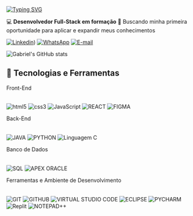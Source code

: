 [![Typing SVG](https://readme-typing-svg.herokuapp.com?font=Fira+Code&duration=3000&pause=1000&color=FF0000&center=true&vCenter=true&width=800&lines=Ol%C3%A1%2C+eu+sou+Gabriel+Saboia)](https://git.io/typing-svg)


💻 **Desenvolvedor Full-Stack em formação** 
🎯 Buscando minha primeira oportunidade para aplicar e expandir meus conhecimentos


[![Linkedin](https://img.shields.io/badge/LinkedIn-0077B5?style=for-the-badge&logo=linkedin&logoColor=white)](www.linkedin.com/in/gabrielsaboia14))
[![WhatsApp](    https://img.shields.io/badge/WhatsApp-25D366?style=for-the-badge&logo=whatsapp&logoColor=white)](https://wa.me/5521993243356)
[![E-mail](https://img.shields.io/badge/Gmail-D14836?style=for-the-badge&logo=gmail&logoColor=white)](mailto:gabriel.saboia14@gmail.com)

![Gabriel's GitHub stats](https://github-readme-stats.vercel.app/api?username=GabrielSaboia10&show_icons=true&theme=dracula)

## 🚀 Tecnologias e Ferramentas

Front-End
<div style="display: inline_block"><br/>
<img align="center" alt="html5" src="https://img.shields.io/badge/HTML5-E34F26?style=for-the-badge&logo=html5&logoColor=white"/>
<img align="center" alt="css3" src="https://img.shields.io/badge/CSS3-1572B6?style=for-the-badge&logo=css3&logoColor=white"/>
<img align="center" alt="JavaScript" src="https://img.shields.io/badge/JavaScript-F7DF1E?style=for-the-badge&logo=javascript&logoColor=black"/>
<img align="center" alt="REACT" src="https://img.shields.io/badge/React-20232A?style=for-the-badge&logo=react&logoColor=61DAFB"/>
<img align="center" alt="FIGMA" src="https://img.shields.io/badge/Figma-F24E1E?style=for-the-badge&logo=figma&logoColor=white"/>
</div>

Back-End
<div style="display: inline_block"><br/>
<img align="center" alt="JAVA" src="https://img.shields.io/badge/Java-ED8B00?style=for-the-badge&logo=openjdk&logoColor=white"/>
<img align="center" alt="PYTHON" src="https://img.shields.io/badge/Python-3776AB?style=for-the-badge&logo=python&logoColor=white"/>
<img align="center" alt="Linguagem C" src="https://img.shields.io/badge/C-00599C?style=for-the-badge&logo=c&logoColor=white"/>
</div>

Banco de Dados
<div style="display: inline_block"><br/>
<img align="center" alt="SQL" src="https://img.shields.io/badge/MySQL-00000F?style=for-the-badge&logo=mysql&logoColor=white"/>
<img align="center" alt="APEX ORACLE" src="https://img.shields.io/badge/Oracle-F80000?style=for-the-badge&logo=Oracle&logoColor=white"/>
</div>

Ferramentas e Ambiente de Desenvolvimento
<div style="display: inline_block"><br/>
<img align="center" alt="GIT" src="https://img.shields.io/badge/GIT-E44C30?style=for-the-badge&logo=git&logoColor=white"/>
<img align="center" alt="GITHUB" src="https://img.shields.io/badge/GitHub-100000?style=for-the-badge&logo=github&logoColor=white"/>
<img align="center" alt="VIRTUAL STUDIO CODE" src="https://img.shields.io/badge/Visual_Studio_Code-0078D4?style=for-the-badge&logo=visual%20studio%20code&logoColor=white"/>
<img align="center" alt="ECLIPSE" src="https://img.shields.io/badge/Eclipse-2C2255?style=for-the-badge&logo=eclipse&logoColor=white"/>
<img align="center" alt="PYCHARM" src="https://img.shields.io/badge/PyCharm-000000.svg?&style=for-the-badge&logo=PyCharm&logoColor=white"/>
<img align="center" alt="Replit" src="https://img.shields.io/badge/replit-667881?style=for-the-badge&logo=replit&logoColor=white"/>
<img align="center" alt="NOTEPAD++" src="https://img.shields.io/badge/Notepad++-90E59A.svg?style=for-the-badge&logo=notepad%2B%2B&logoColor=black"/>
</div>

